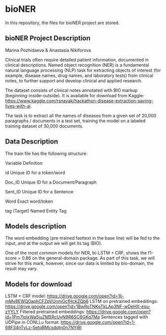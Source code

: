 # bioNER
In this repository, the files for bioNER project are stored.

## bioNER Project Description
Marina Pozhidaeva & Anastasia Nikiforova

Clinical trials often require detailed patient information, documented in clinical descriptions. Named object recognition (NER) is a fundamental natural language processing (NLP) task for extracting objects of interest (for example, disease names, drug names, and laboratory tests) from clinical notes, to further support and develop clinical and applied research.

The dataset consists of clinical notes annotated with BIO markup (beginning-inside-outside). It is available for download from Kaggle:
https://www.kaggle.com/rsnayak/hackathon-disease-extraction-saving-lives-with-ai. 

The task is to extract all the names of diseases from a given set of 20,000 paragraphs / documents in a test set, training the model on a labeled training dataset of 30,000 documents.

## Data Description

The train file has the following structure:

Variable Definition

id Unique ID for a token/word

Doc_ID Unique ID for a Document/Paragraph

Sent_ID Unique ID for a Sentence

Word Exact word/token

tag (Target) Named Entity Tag

## Models description 

The word embedding (pre-trained fasttext in the base line) will be fed to the input, and at the output we will get its tag (BIO).

One of the most common models for NER, bi-LSTM + CRF, shows the f1-score = 0.86 on the general-domain package. As part of this task, we will strive for this mark, however, since our data is limited by bio-domain, the result may vary.


## Models for download

LSTM + CRF model: https://drive.google.com/open?id=1Ij-mMy8EWQ0aphCFZpVUnmGcfHckZQb6
LSTM on pretrained embeddings: https://drive.google.com/open?id=1BwRoTNKqTkLAp3NF-wDeHX-esu-zYYLY
Filtered pretrained embeddings: https://drive.google.com/open?id=1Pm7IolxWa5juZM5RcUvN9R6SC6GKq7Ma
Sentences tagged with UDPipe in CONLLu format: https://drive.google.com/open?id=1-68F34nTyLz-SetqBMcsdqtn0n7NYjBl
